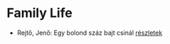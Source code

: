 # Family Life

- Rejtő, Jenő: Egy bolond száz bajt csinál [részletek](_details/Rejt%C5%91%2C%20Jen%C5%91.md#id_140)
